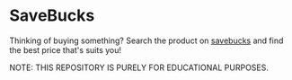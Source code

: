 # SaveBucks

Thinking of buying something? Search the product on [savebucks](https://savebucks.co) and find the best price that's suits you!

NOTE: THIS REPOSITORY IS PURELY FOR EDUCATIONAL PURPOSES.
